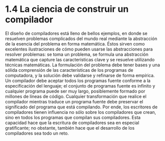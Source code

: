 # 1.4 La ciencia de construir un compilador

El diseño de compiladores está lleno de bellos ejemplos, en donde se resuelven problemas complicados del mundo real mediante la abstracción de la esencia del problema en forma matemática. Éstos sirven como excelentes ilustraciones de cómo pueden usarse las abstracciones para resolver problemas: se toma un problema, se formula una abstracción matemática que capture las características clave y se resuelve utilizando técnicas matemáticas. La formulación del problema debe tener bases y una sólida comprensión de las características de los programas de computadora, y la solución debe validarse y refinarse de forma empírica.   
Un compilador debe aceptar todos los programas fuente conforme a la especificación del lenguaje; el conjunto de programas fuente es infinito y cualquier programa puede ser muy largo, posiblemente formado por millones de líneas de código. Cualquier transformación que realice el compilador mientras traduce un programa fuente debe preservar el significado del programa que está compilando. Por ende, los escritores de compiladores tienen influencia no sólo sobre los compiladores que crean, sino en todos los programas que compilan sus compiladores. Esta capacidad hace que la escritura de compiladores sea en especial gratificante; no obstante, también hace que el desarrollo de los compiladores sea todo un reto.